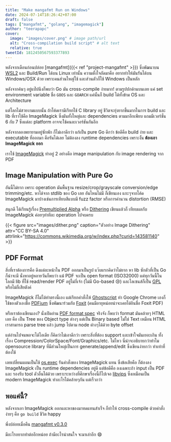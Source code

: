 ```yaml
---
title: "Make mangafmt Run on Windows"
date: 2024-07-14T18:26:42+07:00
draft: false
tags: ["mangafmt", "golang", "imagemagick"]
author: "teerapapc"
cover:
  image: "images/cover.png" # image path/url
  alt: "Cross-compilation build script" # alt text
  relative: true
tweetId: 1812450567593377893
---
```


หลังจากเดือนก่อนปล่อย [mangafmt]({{< ref "project-mangafmt" >}}) ซึ่งพัฒนาบน [WSL2](https://en.wikipedia.org/wiki/Windows_Subsystem_for_Linux) และ Build/Run ได้บน Linux เท่านั้น ความตั้งใจถัดมาคือ อยากทำให้มันรันได้บน Windows/OSX ด้วย เพราะคนส่วนใหญ่ใช้ และส่วนตัวก็ใช้ Windows เป็นหลัก

หลังจากค้นๆ อยู่แป๊ปนึงก็พบว่า Go มัน cross-compile ง่ายมาก! ตามรูปปกด้านบนเลย แค่ set environment variable ชื่อ `GOOS` และ `GOARCH` แค่นั้นก็ build ได้ทั้งข้าม OS และ Architecture

แต่โลกไม่สวยงามแบบนั้น ถ้าโค้ดเรามีเรียกใช้ C library อยู่ ชีวิตจะยุ่งยากขึ้นมากในการ build และ lib ที่เราใช้คือ ImageMagick ซึ่งมันทั้งใหญ่และ dependencies ตามมาอีกเพียบ แถมมีเวอร์ชั่น 6 กับ 7 ซึ่งแต่ละ platform อาจจะใช้คนละเวอร์ชันกันอีก

หลังจากลองพยายามอยู่ซักพัก ก็ไม่เอาดีกว่า แก้เป็น pure Go ดีกว่า ข้อดีคือ build ง่าย และ executable ที่ออกมา คือรันได้เลย ไม่ต้องลง runtime dependencies เพราะงั้น **ต้องเอา ImageMagick ออก**

เราใช้ [ImageMagick](https://imagemagick.org/) ทำอยู่ 2 อย่างคือ image manipulation กับ image  rendering จาก PDF

## Image Manipulation with Pure Go

อันนี้ไม่ยาก เพราะ operation มันพื้นฐาน resize/crop/grayscale conversion/edge trimming/etc. หาได้จาก stdlib ของ Go เลย อันไหนไม่มี ก็เขียนเอง แกะๆจากโค้ด ImageMagick มาบ้างเช่นการเทียบสีแบบมี fuzz factor หรือการคำนวน distortion (RMSE)

สนุกดี ได้เรียนรู้เรื่อง [Premultiplied Alpha](https://nigeltao.github.io/blog/2022/premultiplied-alpha.html) หรือ [Dithering](https://en.wikipedia.org/wiki/Dither) เขียนแล้วก็ เทียบผลกับ ImageMagick ค่อยๆทำทีละ operation ไปจบครบ

{{< figure src="images/dither.png" caption="ตัวอย่าง Image Dithering" attr="CC BY-SA 4.0" attrlink="https://commons.wikimedia.org/w/index.php?curid=143581140" >}}

## PDF Format

สิ่งที่เราต้องการคือ ดึงแต่ละหน้าใน PDF ออกมาเป็นรูป แว๊บแรกคิดว่าไม่ยาก หา lib ซักตัวที่เป็น Go ก็น่าจะมี นั่งหาอยู่หลายวันก็พบว่า แม้ PDF จะเป็น open format (ISO32000) แต่ทุกวันนี้ในโลกมี lib ที่ใช้ read/render PDF อยู่ไม่กี่เจ้า (ไม่มี Go-based 😢) และไลเซนส์ก็เป็น [GPL](https://en.wikipedia.org/wiki/GNU_General_Public_License) หรือไม่ก็เสียตังค์

ImageMagick ก็ไม่ได้ทำตรงนี้เอง แต่เรียกคำสั่งให้ [Ghostscript](https://www.ghostscript.com/) ทำ
Google Chrome เองก็ใช้ของตัวเองชื่อ [PDFium](https://pdfium.googlesource.com/pdfium/) ซึ่งพัฒนาร่วมกับ [Foxit](https://en.wikipedia.org/wiki/Foxit_Software) (คนมีอายุหน่อยน่าจะเคยได้ยินชื่อ Foxit PDF)

หรือเราต้องเขียนเอง? นั่งเปิดอ่าน [PDF format spec](https://opensource.adobe.com/dc-acrobat-sdk-docs/standards/pdfstandards/pdf/PDF32000_2008.pdf) จริงจัง ก็พบว่า format มันคล้ายๆ HTML เลย คือ เป็น Tree ของ Object type ต่างๆ แต่เป็น Binary based ไม่ใช่ Text เหมือน HTML เราสามารถ parse tree แล้ว jump ไปตาม node ต่างๆได้ด้วย byte offset

แต่อ่านไปจนพอจะได้ไอเดีย ก็คิดว่าไม่เอาดีกว่า เพราะสิ่งที่ต้อง support และเข้าใจมันเยอะเกิน ทั้งเรื่อง Compression/ColorSpace/Font/Graphics/etc. ไม่ไหว นี่น่าจะอธิบายกว่าทำไม opensource library ที่มีส่วนใหญ่เป็นการ generate/append/edit ซึ่งเขียนง่ายกว่า ทำเท่าที่ต้องใช้ 

เลยเปลี่ยนแผนเป็นใช้ [os.exec](https://pkg.go.dev/os/exec) รันคำสั่งของ ImageMagick แทน ซึ่งข้อเสียคือ ก็ต้องลง ImageMagick เป็น runtime dependencies อยู่ดี แต่ข้อดีคือ ลงเฉพาะถ้า input เป็น PDF และ รองรับ tool ดัวอื่นได้ด้วย เพราะระหว่างที่ศึกษาเรื่องนี้ก็ไปเจอ [libvips](https://www.libvips.org/) ซึ่งเหมือนเป็น modern ImageMagick ทำอะไรได้คล้ายๆกัน แต่เร็วกว่า

## พอแค่นี้?

หลังจากเอา ImageMagick ออกและหาของมาทดแทนสำเร็จ ก็ทำให้ cross-compile ด้วยคำสั่งง่ายๆ คือ `go build` ชีวิต happy

พึ่งปล่อยเมื่อคืน [mangafmt v0.3.0](https://github.com/teerapap/mangafmt/releases/tag/v0.3.0)

มีอะไรอยากทำต่ออีกหน่อย ถ้ามีอะไรน่าสนใจ จะมาเล่าอีก 😄

